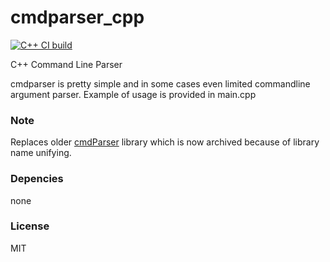 # cmdparser_cpp

[![C++ CI build](https://github.com/oskarirauta/cmdparser_cpp/actions/workflows/build.yml/badge.svg)](https://github.com/oskarirauta/cmdparser_cpp/actions/workflows/build.yml)

C++ Command Line Parser

cmdparser is pretty simple and in some cases even limited commandline argument parser.
Example of usage is provided in main.cpp

### Note

Replaces older [cmdParser](https://github.com/oskarirauta/cmdParser) library which is now archived
because of library name unifying.

### Depencies
none

### License
MIT
